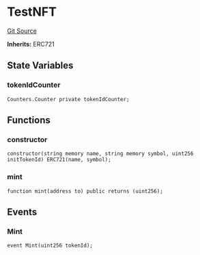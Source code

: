 # TestNFT
[Git Source](https://github.com/supafinance/supa-foundry/blob/00eb35447ebc05e824f31afa1581898206764621/src/testing/TestNFT.sol)

**Inherits:**
ERC721


## State Variables
### tokenIdCounter

```solidity
Counters.Counter private tokenIdCounter;
```


## Functions
### constructor


```solidity
constructor(string memory name, string memory symbol, uint256 initTokenId) ERC721(name, symbol);
```

### mint


```solidity
function mint(address to) public returns (uint256);
```

## Events
### Mint

```solidity
event Mint(uint256 tokenId);
```

